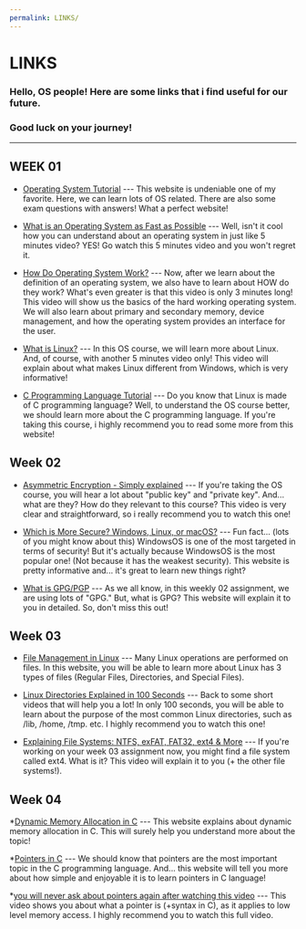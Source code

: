 ```yaml
---
permalink: LINKS/
---
```

# LINKS

### Hello, OS people! Here are some links that i find useful for our future.

### Good luck on your journey!
---

## WEEK 01

* [Operating System Tutorial](https://www.tutorialspoint.com/operating_system/index.htm) ---
  This website is undeniable one of my favorite. Here, we can learn lots of OS related.
  There are also some exam questions with answers! What a perfect website!

* [What is an Operating System as Fast as Possible](https://youtu.be/pVzRTmdd9j0?si=000TDqRQCXwc1sYe) ---
  Well, isn't it cool how you can understand about an operating system in just like 5 minutes video?
  YES! Go watch this 5 minutes video and you won't regret it.

* [How Do Operating System Work?](https://youtu.be/GjNp0bBrjmU?si=HAsJXFPHHzRvJb_u) ---
  Now, after we learn about the definition of an operating system, we also have to learn about HOW do they work?
  What's even greater is that this video is only 3 minutes long! This video will show us the basics of the hard working operating system.
  We will also learn about primary and secondary memory, device management, and how the operating system provides an interface for the user.

* [What is Linux?](https://youtu.be/zA3vmx0GaO8?si=35FDl7g_TDezb5Wi) ---
  In this OS course, we will learn more about Linux. And, of course, with another 5 minutes video only!
  This video will explain about what makes Linux different from Windows, which is very informative!

* [C Programming Language Tutorial](https://www.javatpoint.com/c-programming-language-tutorial) ---
  Do you know that Linux is made of C programming language?
  Well, to understand the OS course better, we should learn more about the C programming language.
  If you're taking this course, i highly recommend you to read some more from this website!

## Week 02

* [Asymmetric Encryption - Simply explained](https://youtu.be/AQDCe585Lnc?si=RpVxaW-hLEV_uzpw) ---
  If you're taking the OS course, you will hear a lot about "public key" and "private key".
  And... what are they? How do they relevant to this course?
  This video is very clear and straightforward, so i really recommend you to watch this one!

* [Which is More Secure? Windows, Linux, or macOS?](https://www.sentinelone.com/blog/which-is-more-secure-windows-linux-or-macos/) ---
  Fun fact... (lots of you might know about this) WindowsOS is one of the most targeted in terms of security!
  But it's actually because WindowsOS is the most popular one! (Not because it has the weakest security).
  This website is pretty informative and... it's great to learn new things right?

* [What is GPG/PGP](https://www.privex.io/articles/what-is-gpg) ---
  As we all know, in this weekly 02 assignment, we are using lots of "GPG."
  But, what is GPG? This website will explain it to you in detailed. So, don't miss this out!

## Week 03

* [File Management in Linux](https://www.geeksforgeeks.org/file-management-in-linux/) ---
  Many Linux operations are performed on files. In this website,
  you will be able to learn more about Linux has 3 types of files (Regular Files, Directories, and Special Files).

* [Linux Directories Explained in 100 Seconds](https://youtu.be/42iQKuQodW4?si=XKnXx0Na6XgR5DZk) ---
  Back to some short videos that will help you a lot!
  In only 100 seconds, you will be able to learn about the purpose of the most common Linux directories, such as /lib, /home, /tmp. etc.
  I highly recommend you to watch this one!

* [Explaining File Systems: NTFS, exFAT, FAT32, ext4 & More](https://youtu.be/_h30HBYxtws?si=Oc6hyziaoQ3A-HPr) ---
  If you're working on your week 03 assignment now, you might find a file system called ext4.
  What is it? This video will explain it to you (+ the other file systems!).

## Week 04

*[Dynamic Memory Allocation in C](https://www.geeksforgeeks.org/dynamic-memory-allocation-in-c-using-malloc-calloc-free-and-realloc/) ---
 This website explains about dynamic memory allocation in C. 
 This will surely help you understand more about the topic!

*[Pointers in C](https://linuxhint.com/use-pointers-c/) --- 
 We should know that pointers are the most important topic in the C programming language.
 And... this website will tell you more about how simple and enjoyable it is to learn pointers in C language!

*[you will never ask about pointers again after watching this video](https://youtu.be/2ybLD6_2gKM?si=IwD1DYqkYazxTg36) ---
 This video shows you about what a pointer is (+syntax in C), as it applies to low level memory access. 
 I highly recommend you to watch this full video.
